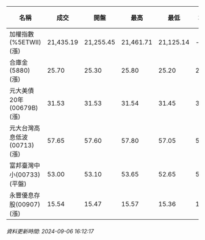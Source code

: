 | 名稱 | 成交 | 開盤 | 最高 | 最低 | 均價 | 成交金額(億) | 昨收 | 漲跌幅 | 漲跌 | 總量 | 昨量 | 振幅 |
| -------- | -------- | -------- | -------- |-------- | -------- | -------- |-------- |-------- |-------- | -------- | -------- |-------- |
|加權指數(%5ETWII) (漲)|21,435.19|21,255.45|21,461.71|21,125.14|-|2,688.54|21,187.71|1.17%|247.48|6,543,869|0|1.59%|
|合庫金(5880) (漲)|25.70|25.30|25.80|25.20|25.57|1.73|25.40|1.18%|0.30|6,780|8,309|2.36%|
|元大美債20年(00679B) (漲)|31.53|31.53|31.54|31.45|31.50|27.83|31.37|0.51%|0.16|88,339|75,484|0.29%|
|元大台灣高息低波(00713) (漲)|57.65|57.60|57.80|57.05|57.57|6.00|57.40|0.44%|0.25|10,427|13,045|1.31%|
|富邦臺灣中小(00733) (平盤)|53.00|53.10|53.65|52.65|53.27|0.598|53.00|0.00%|0.00|1,123|1,839|1.89%|
|永豐優息存股(00907) (漲)|15.54|15.47|15.57|15.36|15.50|0.312|15.42|0.78%|0.12|2,015|2,768|1.36%|
###### 資料更新時間: 2024-09-06 16:12:17